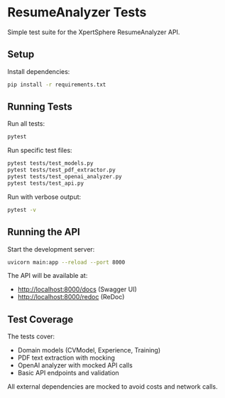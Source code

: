 # ResumeAnalyzer Tests

Simple test suite for the XpertSphere ResumeAnalyzer API.

## Setup

Install dependencies:

```bash
pip install -r requirements.txt
```

## Running Tests

Run all tests:

```bash
pytest
```

Run specific test files:

```bash
pytest tests/test_models.py
pytest tests/test_pdf_extractor.py
pytest tests/test_openai_analyzer.py
pytest tests/test_api.py
```

Run with verbose output:

```bash
pytest -v
```

## Running the API

Start the development server:

```bash
uvicorn main:app --reload --port 8000
```

The API will be available at:

- [http://localhost:8000/docs](http://localhost:8000/docs) (Swagger UI)
- [http://localhost:8000/redoc](http://localhost:8000/redoc) (ReDoc)

## Test Coverage

The tests cover:

- Domain models (CVModel, Experience, Training)
- PDF text extraction with mocking
- OpenAI analyzer with mocked API calls
- Basic API endpoints and validation

All external dependencies are mocked to avoid costs and network calls.
